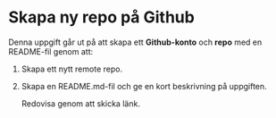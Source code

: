 # Skapa ny repo på Github
Denna uppgift går ut på att skapa ett **Github-konto** och **repo** med en README-fil genom att: 

1. Skapa ett nytt remote repo. 
2. Skapa en README.md-fil och ge en kort beskrivning på uppgiften. 

   Redovisa genom att skicka länk.